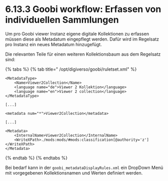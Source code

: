 # 6.13.3 Goobi workflow: Erfassen von individuellen Sammlungen

Um pro Goobi viewer Instanz eigene digitale Kollektionen zu erfassen müssen diese als Metadatum eingepflegt werden. Dafür wird im Regelsatz pro Instanz ein neues Metadatum hinzugefügt. 

Die relevanten Teile für einen weiteren Kollektionsbaum aus dem Regelsatz sind:

{% tabs %}
{% tab title=" /opt/digiverso/goobi/ruletset.xml" %}
```markup
<MetadataType>
    <Name>Viewer2Collection</Name>
    <language name="de">Viewer 2 Kollektion</language>
    <language name="en">Viewer 2 collection</language>
</MetadataType>

[...]

<metadata num="*">Viewer2Collection</metadata>

[...]

<Metadata>
    <InternalName>Viewer2Collection</InternalName>
    <WriteXPath>./mods:mods/#mods:classification[@authority='z']</WriteXPath>
</Metadata>
```
{% endtab %}
{% endtabs %}

Bei bedarf kann in der `goobi_metadataDisplayRules.xml` ein DropDown Menü mit vorgegebenen Kollektionsnamen und Werten definiert werden.



